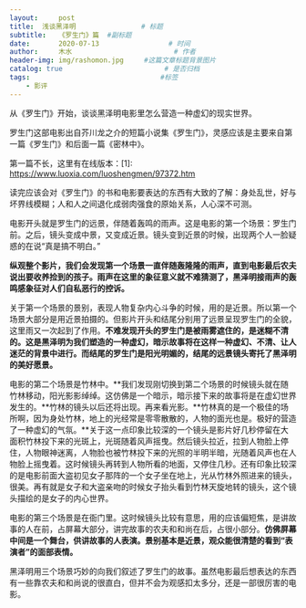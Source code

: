 ```yaml
---
layout:     post                       
title:  浅谈黑泽明                # 标题
subtitle:   《罗生门》篇  #副标题
date:       2020-07-13                 # 时间
author:     木水                         # 作者
header-img: img/rashomon.jpg     #这篇文章标题背景图片
catalog: true                         # 是否归档
tags:                                #标签
    - 影评
---
```

从《罗生门》开始，谈谈黑泽明电影里怎么营造一种虚幻的现实世界。

罗生门这部电影出自芥川龙之介的短篇小说集《罗生门》，灵感应该是主要来自第一篇《罗生门》和后面一篇《密林中》。

第一篇不长，这里有在线版本：[1]: https://www.luoxia.com/luoshengmen/97372.htm

读完应该会对《罗生门》的书和电影要表达的东西有大致的了解：身处乱世，好与坏界线模糊；人和人之间退化成弱肉强食的原始关系，人心深不可测。

电影开头就是罗生门的远景，伴随着轰鸣的雨声。这是电影的第一个场景：罗生门前。之后，镜头变成中景，又变成近景。镜头变到近景的时候，出现两个人一脸疑惑的在说“真是搞不明白。”

**纵观整个影片，我们会发现第一个场景一直伴随轰隆隆的雨声，直到电影最后农夫说出要收养捡到的孩子。雨声在这里的象征意义就不难猜测了，黑泽明接雨声的轰鸣感象征对人们自私恶行的控诉。**

关于第一个场景的景别，表现人物复杂内心斗争的时候，用的是近景。所以第一个场景大部分是用近景拍摄的。但影片开头和结尾分别用了远景呈现罗生门的全貌，这里雨又一次起到了作用。**不难发现开头的罗生门是被雨雾遮住的，是迷糊不清的。这是黑泽明为我们塑造的一种虚幻，暗示故事将在这样一种虚幻、不清、让人迷茫的背景中进行。而结尾的罗生门是阳光明媚的，结尾的远景镜头寄托了黑泽明的美好愿景。**

电影的第二个场景是竹林中。**我们发现刚切换到第二个场景的时候镜头就在随竹林移动，阳光影影绰绰。这仿佛是一个暗示，暗示接下来的故事将是在虚幻世界发生的。**竹林的镜头以后还将出现。再来看光影。**竹林真的是一个极佳的场所啊，因为身处竹林，地上的光经常是零零散散的，人物的面光也是。极好的营造了一种虚幻的气氛。**关于这一点印象比较深的一个镜头是影片好几秒停留在大面积竹林投下来的光斑上，光斑随着风声摇曳。然后镜头拉近，拉到人物脸上停住，人物眼神迷离，人物脸也被竹林投下来的光照的半明半暗，光随着风声也在人物脸上摇曳着。这时候镜头再转到人物所看的地面，又停住几秒。还有印象比较深的是电影前面大盗初见女子那阵的一个女子坐在地上，光从竹林外照进来的镜头，很美。再有就是女子和大盗亲吻的时候女子抬头看到竹林天旋地转的镜头，这个镜头描绘的是女子的内心世界。

电影的第三个场景是在衙门里。这时候镜头比较有意思，用的应该偏短焦，是讲故事的人在前，占屏幕大部分，讲完故事的农夫和和尚在后，占很小部分。**仿佛屏幕中间是一个舞台，供讲故事的人表演。景别基本是近景，观众能很清楚的看到“表演者”的面部表情。**

黑泽明用三个场景巧妙的向我们叙述了罗生门的故事。虽然电影最后想表达的东西有一些靠农夫和和尚说的很直白，但并不会为观感扣太多分，还是一部很厉害的电影。
